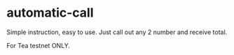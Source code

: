 # automatic-call

Simple instruction, easy to use. Just call out any 2 number and receive total. 

For Tea testnet ONLY.